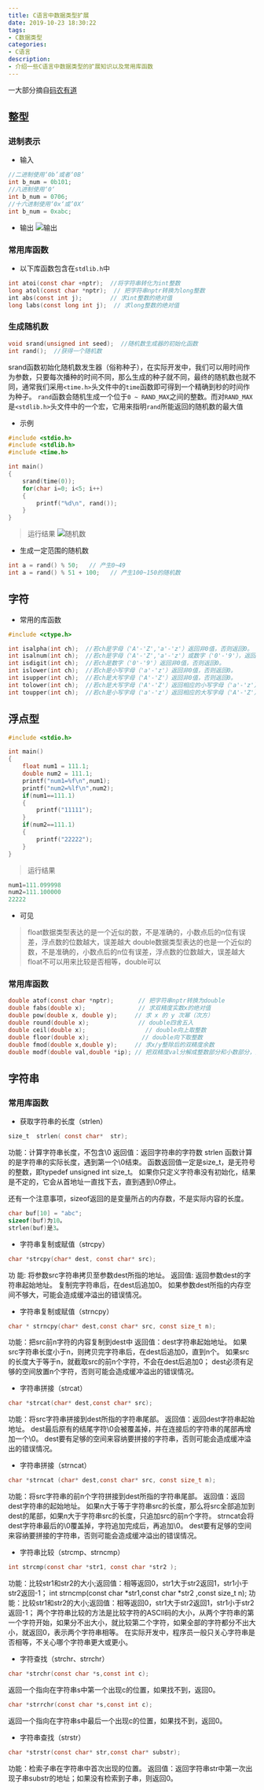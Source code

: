 ```yaml
---
title: C语言中数据类型扩展
date: 2019-10-23 18:30:22
tags:
- C数据类型
categories:
- C语言
description:
- 介绍一些C语言中数据类型的扩展知识以及常用库函数
---
```


<!--more-->

一大部分摘自[码农有道](https://blog.csdn.net/wucz122140729)

## 整型
### 进制表示
* 输入
```C
//二进制使用‘0b’或者‘0B’
int b_num = 0b101;
//八进制使用‘0‘
int b_num = 0706;
//十六进制使用‘0x‘或’0X‘
int b_num = 0xabc;
```

* 输出
![输出](c1.png)

### 常用库函数
* 以下库函数包含在`stdlib.h`中
```C
int atoi(const char +nptr);  //将字符串转化为int整数
long atol(const char *nptr);  // 把字符串nptr转换为long整数
int abs(const int j);        // 求int整数的绝对值
long labs(const long int j);  // 求long整数的绝对值
```

### 生成随机数
```C
void srand(unsigned int seed);  //随机数生成器的初始化函数
int rand();  //获得一个随机数
```

srand函数初始化随机数发生器（俗称种子），在实际开发中，我们可以用时间作为参数，只要每次播种的时间不同，那么生成的种子就不同，最终的随机数也就不同，通常我们采用`<time.h>`头文件中的`time`函数即可得到一个精确到秒的时间作为种子。
`rand`函数会随机生成一个位于`0 ~ RAND_MAX`之间的整数。而对`RAND_MAX`是`<stdlib.h>`头文件中的一个宏，它用来指明`rand`所能返回的随机数的最大值


* 示例
```C
#include <stdio.h>
#include <stdlib.h>
#include <time.h>

int main()
{
    srand(time(0));
    for(char i=0; i<5; i++)
    {
        printf("%d\n", rand());
    }
}
```

> 运行结果
![随机数](c2.png)

* 生成一定范围的随机数
```C
int a = rand() % 50;   // 产生0~49 
int a = rand() % 51 + 100;   // 产生100~150的随机数
```

## 字符
* 常用的库函数
```C 
#include <ctype.h>

int isalpha(int ch);  //若ch是字母（'A'-'Z','a'-'z'）返回非0值，否则返回0。
int isalnum(int ch);  //若ch是字母（'A'-'Z','a'-'z'）或数字（'0'-'9'），返回非0值,否则返回0。
int isdigit(int ch);  //若ch是数字（'0'-'9'）返回非0值，否则返回0。
int islower(int ch);  //若ch是小写字母（'a'-'z'）返回非0值，否则返回0。
int isupper(int ch);  //若ch是大写字母（'A'-'Z'）返回非0值，否则返回0。
int tolower(int ch);  //若ch是大写字母（'A'-'Z'）返回相应的小写字母（'a'-'z'）。
int toupper(int ch);  //若ch是小写字母（'a'-'z'）返回相应的大写字母（'A'-'Z'）
```

## 浮点型
```C
#include <stdio.h>

int main()
{
    float num1 = 111.1;
    double num2 = 111.1;
    printf("num1=%f\n",num1);
    printf("num2=%lf\n",num2);
    if(num1==111.1)
    {
        printf("11111");
    }
    if(num2==111.1)
    {
        printf("22222");
    }
}
```

> 运行结果
```C
num1=111.099998
num2=111.100000
22222
```

* 可见
> float数据类型表达的是一个近似的数，不是准确的，小数点后的n位有误差，浮点数的位数越大，误差越大
> double数据类型表达的也是一个近似的数，不是准确的，小数点后的n位有误差，浮点数的位数越大，误差越大
> float不可以用来比较是否相等，double可以


### 常用库函数
```C
double atof(const char *nptr);       // 把字符串nptr转换为double
double fabs(double x);               // 求双精度实数x的绝对值
double pow(double x, double y);     // 求 x 的 y 次幂（次方）
double round(double x);              // double四舍五入
double ceil(double x);                 // double向上取整数
double floor(double x);               // double向下取整数
double fmod(double x,double y);     // 求x/y整除后的双精度余数
double modf(double val,double *ip); // 把双精度val分解成整数部分和小数部分，整数部分存放在ip所指的变量中，返回小数部分。
```

## 字符串
### 常用库函数
* 获取字符串的长度（strlen）
```C
size_t  strlen( const char*  str);
```
功能：计算字符串长度，不包含\0
返回值：返回字符串的字符数
strlen 函数计算的是字符串的实际长度，遇到第一个\0结束。
函数返回值一定是size_t，是无符号的整数，即typedef unsigned int size_t。
如果你只定义字符串没有初始化，结果是不定的，它会从首地址一直找下去，直到遇到\0停止。

还有一个注意事项，sizeof返回的是变量所占的内存数，不是实际内容的长度。
```C
char buf[10] = "abc";
sizeof(buf)为10。
strlen(buf)是3。
```

* 字符串复制或赋值（strcpy）
```C
char *strcpy(char* dest, const char* src);
```
功 能: 将参数src字符串拷贝至参数dest所指的地址。
返回值: 返回参数dest的字符串起始地址。
复制完字符串后，在dest后追加0。
如果参数dest所指的内存空间不够大，可能会造成缓冲溢出的错误情况。

* 字符串复制或赋值（strncpy）
```C
char * strncpy(char* dest,const char* src, const size_t n);
```
功能：把src前n字符的内容复制到dest中
返回值：dest字符串起始地址。
如果src字符串长度小于n，则拷贝完字符串后，在dest后追加0，直到n个。
如果src的长度大于等于n，就截取src的前n个字符，不会在dest后追加0；
dest必须有足够的空间放置n个字符，否则可能会造成缓冲溢出的错误情况。

* 字符串拼接（strcat）
```C
char *strcat(char* dest,const char* src);
```

功能：将src字符串拼接到dest所指的字符串尾部。
返回值：返回dest字符串起始地址。
dest最后原有的结尾字符\0会被覆盖掉，并在连接后的字符串的尾部再增加一个\0。
dest要有足够的空间来容纳要拼接的字符串，否则可能会造成缓冲溢出的错误情况。

* 字符串拼接（strncat）
```C
char *strncat (char* dest,const char* src, const size_t n);
```

功能：将src字符串的前n个字符拼接到dest所指的字符串尾部。
返回值：返回dest字符串的起始地址。
如果n大于等于字符串src的长度，那么将src全部追加到dest的尾部，如果n大于字符串src的长度，只追加src的前n个字符。
strncat会将dest字符串最后的\0覆盖掉，字符追加完成后，再追加\0。
dest要有足够的空间来容纳要拼接的字符串，否则可能会造成缓冲溢出的错误情况。

* 字符串比较（strcmp、strncmp）
```C
int strcmp(const char *str1, const char *str2 );
```

功能：比较str1和str2的大小;返回值：相等返回0，str1大于str2返回1，str1小于str2返回-1；
int strncmp(const char *str1,const char *str2 ,const size_t n);
功能：比较str1和str2的大小;返回值：相等返回0，str1大于str2返回1，str1小于str2返回-1；
两个字符串比较的方法是比较字符的ASCII码的大小，从两个字符串的第一个字符开始，如果分不出大小，就比较第二个字符，如果全部的字符都分不出大小，就返回0，表示两个字符串相等。
在实际开发中，程序员一般只关心字符串是否相等，不关心哪个字符串更大或更小。

* 字符查找（strchr、strrchr）
```C
char *strchr(const char *s,const int c);
```

返回一个指向在字符串s中第一个出现c的位置，如果找不到，返回0。

```C
char *strrchr(const char *s,const int c);
```

返回一个指向在字符串s中最后一个出现c的位置，如果找不到，返回0。

* 字符串查找（strstr）
```C
char *strstr(const char* str,const char* substr);
```

功能：检索子串在字符串中首次出现的位置。
返回值：返回字符串str中第一次出现子串substr的地址；如果没有检索到子串，则返回0。
